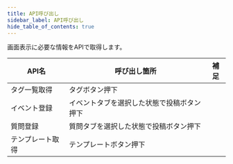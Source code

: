 ```yaml
---
title: API呼び出し
sidebar_label: API呼び出し
hide_table_of_contents: true
---
```


画面表示に必要な情報をAPIで取得します。

| API名 | 呼び出し箇所 | 補足 |
|--|--|--|
| タグ一覧取得 | タグボタン押下 |  |
| イベント登録 | イベントタブを選択した状態で投稿ボタン押下 |  |
| 質問登録 | 質問タブを選択した状態で投稿ボタン押下 |  |
| テンプレート取得 | テンプレートボタン押下 |  |
